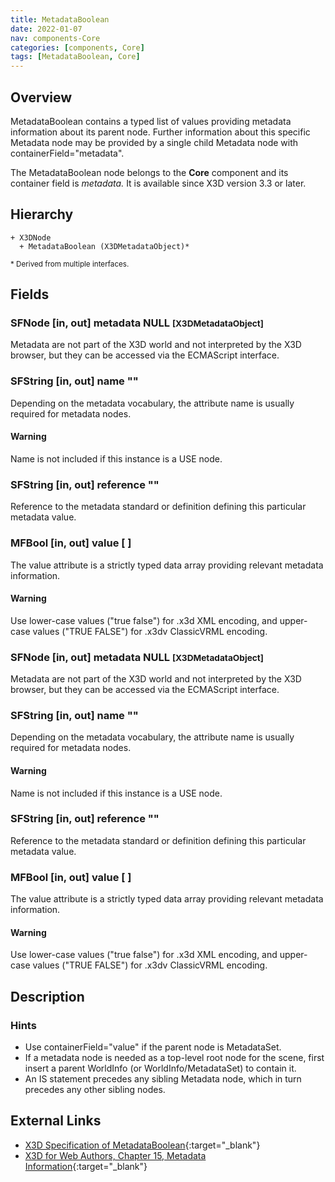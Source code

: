 ```yaml
---
title: MetadataBoolean
date: 2022-01-07
nav: components-Core
categories: [components, Core]
tags: [MetadataBoolean, Core]
---
```

<style>
.post h3 {
  word-spacing: 0.2em;
}
</style>

## Overview

MetadataBoolean contains a typed list of values providing metadata information about its parent node. Further information about this specific Metadata node may be provided by a single child Metadata node with containerField="metadata".

The MetadataBoolean node belongs to the **Core** component and its container field is *metadata.* It is available since X3D version 3.3 or later.

## Hierarchy

```
+ X3DNode
  + MetadataBoolean (X3DMetadataObject)*
```

<small>\* Derived from multiple interfaces.</small>

## Fields

### SFNode [in, out] **metadata** NULL <small>[X3DMetadataObject]</small>

Metadata are not part of the X3D world and not interpreted by the X3D browser, but they can be accessed via the ECMAScript interface.

### SFString [in, out] **name** ""

Depending on the metadata vocabulary, the attribute name is usually required for metadata nodes.

#### Warning

Name is not included if this instance is a USE node.

### SFString [in, out] **reference** ""

Reference to the metadata standard or definition defining this particular metadata value.

### MFBool [in, out] **value** [ ]

The value attribute is a strictly typed data array providing relevant metadata information.

#### Warning

Use lower-case values ("true false") for .x3d XML encoding, and upper-case values ("TRUE FALSE") for .x3dv ClassicVRML encoding.

### SFNode [in, out] **metadata** NULL <small>[X3DMetadataObject]</small>

Metadata are not part of the X3D world and not interpreted by the X3D browser, but they can be accessed via the ECMAScript interface.

### SFString [in, out] **name** ""

Depending on the metadata vocabulary, the attribute name is usually required for metadata nodes.

#### Warning

Name is not included if this instance is a USE node.

### SFString [in, out] **reference** ""

Reference to the metadata standard or definition defining this particular metadata value.

### MFBool [in, out] **value** [ ]

The value attribute is a strictly typed data array providing relevant metadata information.

#### Warning

Use lower-case values ("true false") for .x3d XML encoding, and upper-case values ("TRUE FALSE") for .x3dv ClassicVRML encoding.

## Description

### Hints

- Use containerField="value" if the parent node is MetadataSet.
- If a metadata node is needed as a top-level root node for the scene, first insert a parent WorldInfo (or WorldInfo/MetadataSet) to contain it.
- An IS statement precedes any sibling Metadata node, which in turn precedes any other sibling nodes.

## External Links

- [X3D Specification of MetadataBoolean](https://www.web3d.org/documents/specifications/19775-1/V4.0/Part01/components/core.html#MetadataBoolean){:target="_blank"}
- [X3D for Web Authors, Chapter 15, Metadata Information](https://x3dgraphics.com/examples/X3dForWebAuthors/Chapter15-Metadata/Chapter15-MetadataInformation.html){:target="_blank"}
